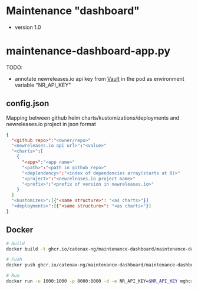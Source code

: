 # Maintenance "dashboard"

  - version 1.0

# maintenance-dashboard-app.py

TODO:

  - annotate newreleases.io api key from [Vault](https://vault.demo.catena-x.net/ui/vault/secrets/devsecops/show/acme/machine-user) in the pod as environment variable "NR_API_KEY"

## config.json

Mapping between github helm charts/kustomizations/deployments and newreleases.io project in json format

```json
{
  "<github repo>":"<owner/repo>"
  "<newreleases.io api url>":"<value>"
  "<charts>":[
    {
      "<app>":"<app name>"
      "<path>":"<path in github repo>"
      "<deplendency>":"<index of dependencies array(starts at 0)>"
      "<project>":"<newreleases.io project name>"
      "<prefix>":"<prefix of version in newreleases.io>"
    }
  ]
  "<kustomizes>":[{"<same structure>": "<as charts>"}]
  "<deployments>":[{"<same structure>": "<as charts>"}]
}
```

## Docker

```bash
# Build
docker build -t ghcr.io/catenax-ng/maintenance-dashboard/maintenance-dashboard-app .

# Push
docker push ghcr.io/catenax-ng/maintenance-dashboard/maintenance-dashboard-app

# Run
docker run -u 1000:1000 -p 8000:8000 -d -e NR_API_KEY=$NR_API_KEY mghcr.io/catenax-ng/maintenance-dashboard/aintenance-dashboard-app
```
